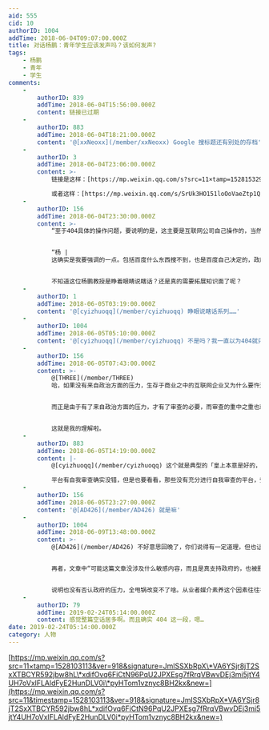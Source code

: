 ```yaml
---
aid: 555
cid: 10
authorID: 1004
addTime: 2018-06-04T09:07:00.000Z
title: 对话杨鹏：青年学生应该发声吗？该如何发声?
tags:
    - 杨鹏
    - 青年
    - 学生
comments:
    -
        authorID: 839
        addTime: 2018-06-04T15:56:00.000Z
        content: 链接已过期
    -
        authorID: 883
        addTime: 2018-06-04T18:21:00.000Z
        content: '@[xxNeoxx](/member/xxNeoxx) Google 搜标题还有别处的存档'
    -
        authorID: 3
        addTime: 2018-06-04T23:06:00.000Z
        content: >-
            链接是这样：[https://mp.weixin.qq.com/s?src=11×tamp=1528153296&ver=919&signature=7pWLfy-m6AYLPaP7WtmcJYKUhnKyHX8GDQRHfNA2oPlhLTZpWKM3gz0qfdRTFImvHF15qILw0uxev4iT2noPcC3fpdmSS2ZiOO\*gfPgEKXztWS9p2vjv4psZRujYV\*KD&new=1](https://mp.weixin.qq.com/s?src=11&timestamp=1528153296&ver=919&signature=7pWLfy-m6AYLPaP7WtmcJYKUhnKyHX8GDQRHfNA2oPlhLTZpWKM3gz0qfdRTFImvHF15qILw0uxev4iT2noPcC3fpdmSS2ZiOO*gfPgEKXztWS9p2vjv4psZRujYV*KD&new=1)  

            或者这样：[https://mp.weixin.qq.com/s/SrUk3HO151loOoVaeZtp1Q](https://mp.weixin.qq.com/s/SrUk3HO151loOoVaeZtp1Q)
    -
        authorID: 156
        addTime: 2018-06-04T23:30:00.000Z
        content: >-
            “至于404具体的操作问题，要说明的是，这主要是互联网公司自己操作的，当然也是要依照相关法律进行的平台管理。按理说大家对404不满意可以去投诉这个互联网公司，比方说微博，因为他们是上市公司啊。公司的产品，政府不会主动、也没有权限到系统后台去操作，这是不可能的事情。公司有经营的自主权，只不过你的平台要对社会负责，如果做得不好，引发了大的冲突，那你要承担责任，不管是约谈还是依照法律进行罚款。国家会有一些具体规则，但是具体操作的是互联网公司自己进行的。从西方的视角来看，他们认为这是限制互联网自由，但是从我们的理念来说，这是要求企业承担社会责任，要求企业作为社会主义社会的组织机构，为社会发展做贡献。”


            “杨 |
            这确实是我要强调的一点。包括百度什么东西搜不到，也是百度自己决定的，政府不可能去百度后台去操作一下。另外有时候404删的贴让人找不到删帖的理由，可能这篇文章没涉及什么敏感内容，而且是真支持政府的，也被删掉了，那就是互联网公司的从业人员素养不够，没法判断一篇文章是不是违反了相关法律，那就多一事不如少一事，全部删掉了。与此相关的是“敏感词”。网络安全管理部门要求互联网公司设定的“敏感词”都是涉黄涉毒涉毒涉爆涉枪等词语，以及淫秽色情、器官买卖等方面的信息。政治方面的名词基本上是常用词，不适合屏蔽，但一些互联网企业缺少内容管理方面的人力资源，缺乏社会风险判断能力，企业方面为了图省事，就干脆“一刀切”了，把一些政治方面的用语也设置为屏蔽词，或者见到政治方面的言论就即刻删除。自动屏蔽的内容多了会影响用户体验，大公司就尽量少设自动屏蔽，而是雇佣了很多人工来做管理，而很多小公司只能采用机器屏蔽的手段。这些情况让网友感到不快。”


            不知道这位杨鹏教授是睁着眼睛说瞎话？还是真的需要拓展知识面了呢？
    -
        authorID: 1
        addTime: 2018-06-05T03:19:00.000Z
        content: '@[cyizhuoqq](/member/cyizhuoqq) 睁眼说瞎话系列……'
    -
        authorID: 1004
        addTime: 2018-06-05T05:10:00.000Z
        content: '@[cyizhuoqq](/member/cyizhuoqq) 不是吗？我一直以为404就只是平台恐惧之下的自我审查'
    -
        authorID: 156
        addTime: 2018-06-05T07:43:00.000Z
        content: >-
            @[THREE](/member/THREE)
            哈，如果没有来自政治方面的压力，生存于商业之中的互联网企业又为什么要忤逆用户之意去封杀用户呢？用户就是衣食父母啊。


            而正是由于有了来自政治方面的压力，才有了审查的必要，而审查的重中之重也就是政治敏感的内容。


            这就是我的理解啦。
    -
        authorID: 883
        addTime: 2018-06-05T14:19:00.000Z
        content: |-
            @[cyizhuoqq](/member/cyizhuoqq) 这个就是典型的「皇上本意是好的，是下面的错会了把事情搞糟」洗地法

            平台有自我审查确实没错，但是也要看看，那些没有充分进行自我审查的平台，受到的惩罚是谁给的
    -
        authorID: 156
        addTime: 2018-06-05T23:27:00.000Z
        content: '@[AD426](/member/AD426) 就是嘛'
    -
        authorID: 1004
        addTime: 2018-06-09T13:48:00.000Z
        content: >-
            @[AD426](/member/AD426) 不好意思回晚了，你们说得有一定道理，但也让我想到——“需要增加政府公信力”。


            再者，文章中“可能这篇文章没涉及什么敏感内容，而且是真支持政府的，也被删掉了，那就是互联网公司的从业人员素养不够，没法判断一篇文章是不是违反了相关法律，那就多一事不如少一事，全部删掉了。”


            说明也没有否认政府的压力，全甩锅改变不了啥。从业者媒介素养这个因素往往被我们所忽视。
    -
        authorID: 79
        addTime: 2019-02-24T05:14:00.000Z
        content: 感觉整篇空话居多啊。而且确实 404 这一段，嗯…
date: 2019-02-24T05:14:00.000Z
category: 人物
---
```


[https://mp.weixin.qq.com/s?src=11×tamp=1528103113&ver=918&signature=JmlSSXbRpX\*VA6YSjr8jT2SxXTBCYR592jbw8hL\*xdifOvq6FiCtN96PqU2JPXEsg7fRrqVBwvDEj3mi5jtY4UH7oVxlFLAldFyE2HunDLV0i\*pyHTom1vznyc8BH2kx&new=](https://mp.weixin.qq.com/s?src=11&timestamp=1528103113&ver=918&signature=JmlSSXbRpX*VA6YSjr8jT2SxXTBCYR592jbw8hL*xdifOvq6FiCtN96PqU2JPXEsg7fRrqVBwvDEj3mi5jtY4UH7oVxlFLAldFyE2HunDLV0i*pyHTom1vznyc8BH2kx&new=)
